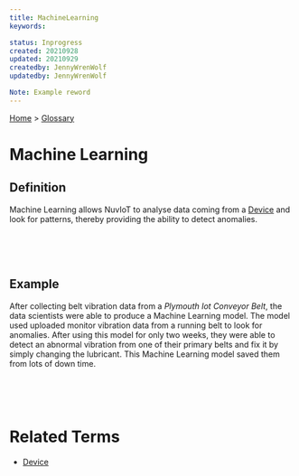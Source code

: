 ```yaml
---
title: MachineLearning
keywords: 

status: Inprogress
created: 20210928
updated: 20210929
createdby: JennyWrenWolf
updatedby: JennyWrenWolf

Note: Example reword
---
```

[Home](../Index.md) > [Glossary](./Index.md)

# Machine Learning
## Definition
Machine Learning allows NuvIoT to analyse data coming from a [Device](./Device.md) and look for patterns, thereby providing the ability to detect anomalies.

<br>
<br>
<br>

## Example
After collecting belt vibration data from a *Plymouth Iot Conveyor Belt*, the data scientists were able to produce a Machine Learning model.  The model used uploaded monitor vibration data from a running belt to look for anomalies.  After using this model for only two weeks, they were able to detect an abnormal vibration from one of their primary belts and fix it by simply changing the lubricant.  This Machine Learning model saved them from lots of down time.

<br>
<br>
<br>

# Related Terms
- [Device](./Device.md)